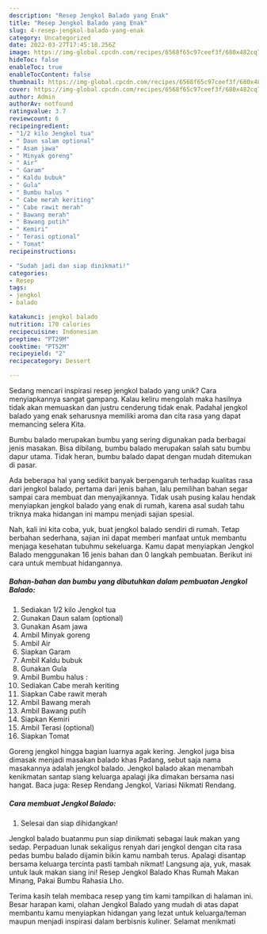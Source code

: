 ```yaml
---
description: "Resep Jengkol Balado yang Enak"
title: "Resep Jengkol Balado yang Enak"
slug: 4-resep-jengkol-balado-yang-enak
category: Uncategorized
date: 2022-03-27T17:45:18.256Z
image: https://img-global.cpcdn.com/recipes/6568f65c97ceef3f/680x482cq70/jengkol-balado-foto-resep-utama.jpg
hideToc: false
enableToc: true
enableTocContent: false
thumbnail: https://img-global.cpcdn.com/recipes/6568f65c97ceef3f/680x482cq70/jengkol-balado-foto-resep-utama.jpg
cover: https://img-global.cpcdn.com/recipes/6568f65c97ceef3f/680x482cq70/jengkol-balado-foto-resep-utama.jpg
author: Admin
authorAv: notfound
ratingvalue: 3.7
reviewcount: 6
recipeingredient:
- "1/2 kilo Jengkol tua"
- " Daun salam optional"
- " Asam jawa"
- " Minyak goreng"
- " Air"
- " Garam"
- " Kaldu bubuk"
- " Gula"
- " Bumbu halus "
- " Cabe merah keriting"
- " Cabe rawit merah"
- " Bawang merah"
- " Bawang putih"
- " Kemiri"
- " Terasi optional"
- " Tomat"
recipeinstructions:

- "Sudah jadi dan siap dinikmati!"
categories:
- Resep
tags:
- jengkol
- balado

katakunci: jengkol balado 
nutrition: 170 calories
recipecuisine: Indonesian
preptime: "PT29M"
cooktime: "PT52M"
recipeyield: "2"
recipecategory: Dessert

---
```





Sedang mencari inspirasi resep jengkol balado yang unik? Cara menyiapkannya sangat gampang. Kalau keliru mengolah maka hasilnya tidak akan memuaskan dan justru cenderung tidak enak. Padahal jengkol balado yang enak seharusnya memiliki aroma dan cita rasa yang dapat memancing selera Kita.





Bumbu balado merupakan bumbu yang sering digunakan pada berbagai jenis masakan. Bisa dibilang, bumbu balado merupakan salah satu bumbu dapur utama. Tidak heran, bumbu balado dapat dengan mudah ditemukan di pasar.

Ada beberapa hal yang sedikit banyak berpengaruh terhadap kualitas rasa dari jengkol balado, pertama dari jenis bahan, lalu pemilihan bahan segar sampai cara membuat dan menyajikannya. Tidak usah pusing kalau hendak menyiapkan jengkol balado yang enak di rumah, karena asal sudah tahu triknya maka hidangan ini mampu menjadi sajian spesial.






Nah, kali ini kita coba, yuk, buat jengkol balado sendiri di rumah. Tetap berbahan sederhana, sajian ini dapat memberi manfaat untuk membantu menjaga kesehatan tubuhmu sekeluarga. Kamu dapat menyiapkan Jengkol Balado menggunakan 16 jenis bahan dan 0 langkah pembuatan. Berikut ini cara untuk membuat hidangannya.

<!--inarticleads1-->

##### Bahan-bahan dan bumbu yang dibutuhkan dalam pembuatan Jengkol Balado:

1. Sediakan 1/2 kilo Jengkol tua
1. Gunakan  Daun salam (optional)
1. Gunakan  Asam jawa
1. Ambil  Minyak goreng
1. Ambil  Air
1. Siapkan  Garam
1. Ambil  Kaldu bubuk
1. Gunakan  Gula
1. Ambil  Bumbu halus :
1. Sediakan  Cabe merah keriting
1. Siapkan  Cabe rawit merah
1. Ambil  Bawang merah
1. Ambil  Bawang putih
1. Siapkan  Kemiri
1. Ambil  Terasi (optional)
1. Siapkan  Tomat


Goreng jengkol hingga bagian luarnya agak kering. Jengkol juga bisa dimasak menjadi masakan balado khas Padang, sebut saja nama masakannya adalah jengkol balado. Jengkol balado akan menambah kenikmatan santap siang keluarga apalagi jika dimakan bersama nasi hangat. Baca juga: Resep Rendang Jengkol, Variasi Nikmati Rendang. 

<!--inarticleads2-->

##### Cara membuat Jengkol Balado:


1. Selesai dan siap dihidangkan!

Jengkol balado buatanmu pun siap dinikmati sebagai lauk makan yang sedap. Perpaduan lunak sekaligus renyah dari jengkol dengan cita rasa pedas bumbu balado dijamin bikin kamu nambah terus. Apalagi disantap bersama keluarga tercinta pasti tambah nikmat! Langsung aja, yuk, masak untuk lauk makan siang ini! Resep Jengkol Balado Khas Rumah Makan Minang, Pakai Bumbu Rahasia Lho. 

Terima kasih telah membaca resep yang tim kami tampilkan di halaman ini. Besar harapan kami, olahan Jengkol Balado yang mudah di atas dapat membantu kamu menyiapkan hidangan yang lezat untuk keluarga/teman maupun menjadi inspirasi dalam berbisnis kuliner. Selamat menikmati
